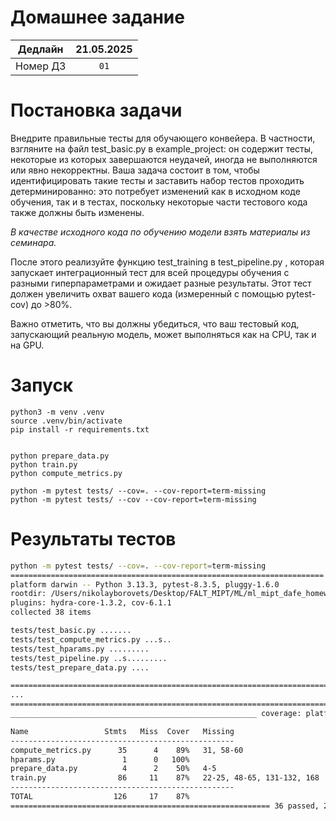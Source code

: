 # Домашнее задание

| Дедлайн | 21.05.2025 |
| :----: | :---: |
| Номер ДЗ | ``01``   |

# Постановка задачи

Внедрите правильные тесты для обучающего конвейера. В частности, взгляните на файл test_basic.py в example_project: он содержит тесты, некоторые из которых завершаются неудачей, иногда не выполняются или явно некорректны. Ваша задача состоит в том, чтобы идентифицировать такие тесты и заставить набор тестов проходить детерминированно: это потребует изменений как в исходном коде обучения, так и в тестах, поскольку некоторые части тестового кода также должны быть изменены.

*В качестве исходного кода по обучению модели взять материалы из семинара.*

После этого реализуйте функцию test_training в test_pipeline.py , которая запускает интеграционный тест для всей процедуры обучения с разными гиперпараметрами и ожидает разные результаты. Этот тест должен увеличить охват вашего кода (измеренный с помощью pytest-cov) до >80%. 

Важно отметить, что вы должны убедиться, что ваш тестовый код, запускающий реальную модель, может выполняться как на CPU, так и на GPU.


# Запуск

```
python3 -m venv .venv
source .venv/bin/activate
pip install -r requirements.txt


python prepare_data.py
python train.py
python compute_metrics.py

python -m pytest tests/ --cov=. --cov-report=term-missing
python -m pytest tests/ --cov --cov-report=term-missing
```
# Результаты тестов
```bash
python -m pytest tests/ --cov=. --cov-report=term-missing
====================================================================== test session starts ======================================================================
platform darwin -- Python 3.13.3, pytest-8.3.5, pluggy-1.6.0
rootdir: /Users/nikolayborovets/Desktop/FALT_MIPT/ML/ml_mipt_dafe_homeworks/homeworks_dl/01_Pytorch_NN/homework_example_project
plugins: hydra-core-1.3.2, cov-6.1.1
collected 38 items                                                                                                                                              

tests/test_basic.py .......                                                                                                                               [ 18%]
tests/test_compute_metrics.py ...s..                                                                                                                      [ 34%]
tests/test_hparams.py .........                                                                                                                           [ 57%]
tests/test_pipeline.py ..s.........                                                                                                                       [ 89%]
tests/test_prepare_data.py ....                                                                                                                           [100%]

======================================================================= warnings summary ========================================================================
...
======================================================================== tests coverage =========================================================================
_______________________________________________________ coverage: platform darwin, python 3.13.3-final-0 ________________________________________________________

Name                 Stmts   Miss  Cover   Missing
--------------------------------------------------
compute_metrics.py      35      4    89%   31, 58-60
hparams.py               1      0   100%
prepare_data.py          4      2    50%   4-5
train.py                86     11    87%   22-25, 48-65, 131-132, 168
--------------------------------------------------
TOTAL                  126     17    87%
========================================================== 36 passed, 2 skipped, 30 warnings in 16.20s ==========================================================

```